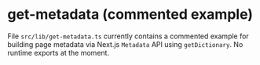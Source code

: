 # get-metadata (commented example)

File `src/lib/get-metadata.ts` currently contains a commented example for building page metadata via Next.js `Metadata` API using `getDictionary`. No runtime exports at the moment.
